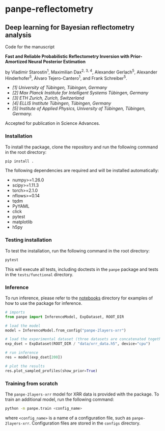 # panpe-reflectometry
## Deep learning for Bayesian reflectometry analysis

Code for the manuscript 

**Fast and Reliable Probabilistic Reflectometry Inversion with Prior-Amortized Neural Posterior Estimation** 

by Vladimir Starostin<sup>1</sup>,
Maximilian Dax<sup>2, 3, 4</sup>,
Alexander Gerlach<sup>5</sup>, 
Alexander Hinderhofer<sup>5</sup>, 
Álvaro Tejero-Cantero<sup>1</sup>, 
and Frank Schreiber<sup>5</sup>.


- *[1] University of Tübingen, Tübingen, Germany*
- *[2] Max Planck Institute for Intelligent Systems Tübingen, Germany*
- *[3] ETH Zurich, Zurich, Switzerland*
- *[4] ELLIS Institute Tübingen, Tübingen, Germany*
- *[5] Institute of Applied Physics, University of Tübingen, Tübingen, Germany.*


Accepted for publication in Science Advances.

### Installation

To install the package, clone the repository and run the following command in the root directory:

```bash
pip install .
```

The following dependencies are required and will be installed automatically:

- numpy>=1.26.0
- scipy>=1.11.3
- torch>=2.1.0
- nflows>=0.14
- tqdm
- PyYAML
- click
- pytest
- matplotlib
- h5py

### Testing installation

To test the installation, run the following command in the root directory:

```bash
pytest
```

This will execute all tests, including doctests in the `panpe` package and tests in the `tests/functional` directory.


### Inference

To run inference, please refer to the [notebooks](notebooks) directory for examples of how to use the package for inference.

```python
# imports
from panpe import InferenceModel, ExpDataset, ROOT_DIR

# load the model
model = InferenceModel.from_config("panpe-2layers-xrr")

# load the experimental dataset (three datasets are concatenated together)
exp_dset = ExpDataset(ROOT_DIR / "data/xrr_data.h5", device="cpu")

# run inference
res = model(exp_dset[200])

# plot the results
res.plot_sampled_profiles(show_prior=True)
```


### Training from scratch

The `panpe-2layers-xrr` model for XRR data is provided with the package. 
To train an additional model, run the following command:

```bash
python -m panpe.train <config_name>
```

where `<config_name>` is a name of a configuration file, such as `panpe-2layers-xrr`.
Configuration files are stored in the `configs` directory.

